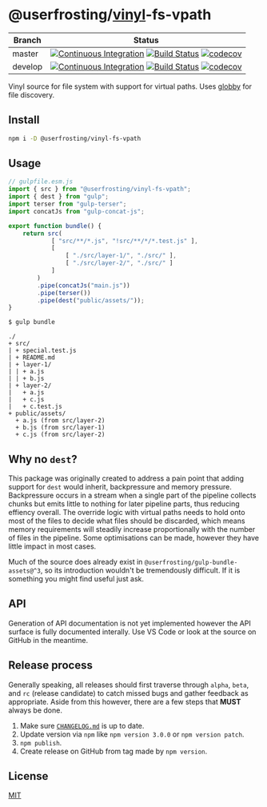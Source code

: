# @userfrosting/[vinyl](https://github.com/gulpjs/vinyl)-fs-vpath

| Branch | Status |
| ------ | ------ |
| master | [![Continuous Integration](https://github.com/userfrosting/vinyl-fs-vpath/workflows/Continuous%20Integration/badge.svg?branch=master)](https://github.com/userfrosting/vinyl-fs-vpath/actions) [![Build Status](https://travis-ci.org/userfrosting/vinyl-fs-vpath.svg?branch=master)](https://travis-ci.org/userfrosting/vinyl-fs-vpath) [![codecov](https://codecov.io/gh/userfrosting/vinyl-fs-vpath/branch/master/graph/badge.svg)](https://codecov.io/gh/userfrosting/vinyl-fs-vpath/branch/master) |
| develop | [![Continuous Integration](https://github.com/userfrosting/vinyl-fs-vpath/workflows/Continuous%20Integration/badge.svg?branch=develop)](https://github.com/userfrosting/vinyl-fs-vpath/actions) [![Build Status](https://travis-ci.org/userfrosting/vinyl-fs-vpath.svg?branch=develop)](https://travis-ci.org/userfrosting/vinyl-fs-vpath) [![codecov](https://codecov.io/gh/userfrosting/vinyl-fs-vpath/branch/develop/graph/badge.svg)](https://codecov.io/gh/userfrosting/vinyl-fs-vpath/branch/develop) |

Vinyl source for file system with support for virtual paths. Uses [globby](https://www.npmjs.com/package/globby) for file discovery.

## Install

```bash
npm i -D @userfrosting/vinyl-fs-vpath
```

## Usage

```js
// gulpfile.esm.js
import { src } from "@userfrosting/vinyl-fs-vpath";
import { dest } from "gulp";
import terser from "gulp-terser";
import concatJs from "gulp-concat-js";

export function bundle() {
    return src(
            [ "src/**/*.js", "!src/**/*/*.test.js" ],
            [
                [ "./src/layer-1/", "./src/" ],
                [ "./src/layer-2/", "./src/" ]
            ]
        )
        .pipe(concatJs("main.js"))
        .pipe(terser())
        .pipe(dest("public/assets/"));
}
```

```bash
$ gulp bundle
```

```
./
+ src/
| + special.test.js
| + README.md
| + layer-1/
| | + a.js
| | + b.js
| + layer-2/
|   + a.js
|   + c.js
|   + c.test.js
+ public/assets/
  + a.js (from src/layer-2)
  + b.js (from src/layer-1)
  + c.js (from src/layer-2)
```

## Why no `dest`?

This package was originally created to address a pain point that adding support for `dest` would inherit, backpressure and memory pressure. Backpressure occurs in a stream when a single part of the pipeline collects chunks but emits little to nothing for later pipeline parts, thus reducing effiency overall. The override logic with virtual paths needs to hold onto most of the files to decide what files should be discarded, which means memory requirements will steadily increase proportionally with the number of files in the pipeline. Some optimisations can be made, however they have little impact in most cases.

Much of the source does already exist in `@userfrosting/gulp-bundle-assets@^3`, so its introduction wouldn't be tremendously difficult. If it is something you might find useful just ask.

## API

Generation of API documentation is not yet implemented however the API surface is fully documented interally. Use VS Code or look at the source on GitHub in the meantime.

## Release process

Generally speaking, all releases should first traverse through `alpha`, `beta`, and `rc` (release candidate) to catch missed bugs and gather feedback as appropriate. Aside from this however, there are a few steps that **MUST** always be done.

1. Make sure [`CHANGELOG.md`](./CHANGELOG.md) is up to date.
2. Update version via `npm` like `npm version 3.0.0` or `npm version patch`.
3. `npm publish`.
4. Create release on GitHub from tag made by `npm version`.

## License

[MIT](LICENSE)
